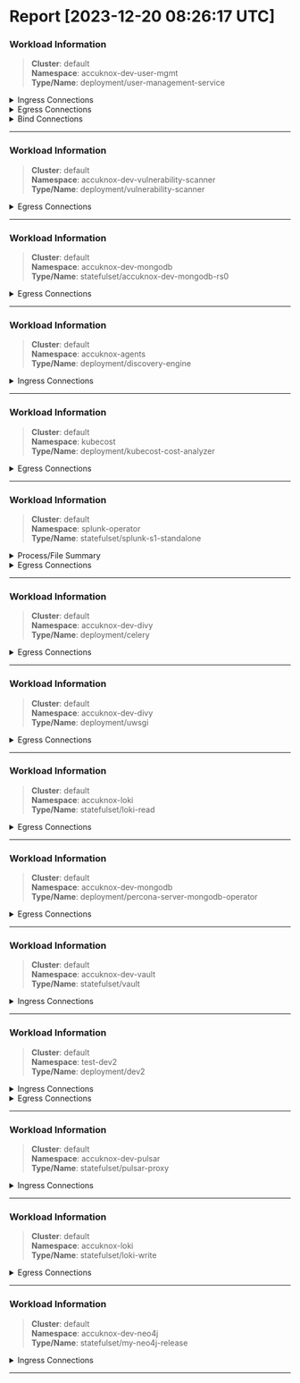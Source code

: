 # Report [2023-12-20 08:26:17 UTC]


### Workload Information 
>**Cluster**: default  
>**Namespace**: accuknox-dev-user-mgmt  
>**Type/Name**: deployment/user-management-service  

<details>
<summary>Ingress Connections</summary>

<table><tr><th>Protocol</th><th>Command</th><th>POD/SVC/IP</th><th>Port</th><th>Namespace</th><th>Type</th></tr><tr><td>
<code>TCPv6</code>
</td><td>
<code>N/A</code>
</td><td>

```diff
+ 127.0.0.6	 
```
</td><td>
<code>8081</code>
</td><td>
<code>N/A</code>
</td><td>
<code>N/A</code>
</td></tr>
<tr><td>
<code>TCPv6</code>
</td><td>
<code>N/A</code>
</td><td>
<code>127.0.0.6</code>
</td><td>

```diff
+ 8081	 
```
</td><td>
<code>N/A</code>
</td><td>
<code>N/A</code>
</td></tr>
<tr><td>

```diff
+ TCPv6	 
```
</td><td>
<code>N/A</code>
</td><td>
<code>127.0.0.6</code>
</td><td>
<code>8081</code>
</td><td>
<code>N/A</code>
</td><td>
<code>N/A</code>
</td></tr>
<tr><td>
<code>TCP</code>
</td><td>
<code>N/A</code>
</td><td>

```diff
+ 10.4.3.135	 
```
</td><td>
<code>15001</code>
</td><td>
<code>accuknox-dev-user-mgmt</code>
</td><td>
<code>Pod</code>
</td></tr>
<tr><td>
<code>TCP</code>
</td><td>
<code>N/A</code>
</td><td>
<code>10.4.3.135</code>
</td><td>

```diff
+ 15001	 
```
</td><td>
<code>accuknox-dev-user-mgmt</code>
</td><td>
<code>Pod</code>
</td></tr>
<tr><td>

```diff
+ TCP	 
```
</td><td>
<code>N/A</code>
</td><td>
<code>10.4.3.146</code>
</td><td>
<code>15006</code>
</td><td>
<code>istio-system</code>
</td><td>
<code>Pod</code>
</td></tr>
<tr><td>
<code>TCP</code>
</td><td>
<code>N/A</code>
</td><td>

```diff
+ 10.4.3.146	 
```
</td><td>
<code>15006</code>
</td><td>
<code>istio-system</code>
</td><td>
<code>Pod</code>
</td></tr>
<tr><td>
<code>TCP</code>
</td><td>
<code>N/A</code>
</td><td>
<code>10.4.3.146</code>
</td><td>

```diff
+ 15006	 
```
</td><td>
<code>istio-system</code>
</td><td>
<code>Pod</code>
</td></tr>
</table>

</details>
<details>
<summary>Egress Connections</summary>

<table><tr><th>Protocol</th><th>Command</th><th>POD/SVC/IP</th><th>Port</th><th>Namespace</th><th>Type</th></tr><tr><td>
<code>TCP</code>
</td><td>
<code>N/A</code>
</td><td>

```diff
+ 10.4.12.68	 
```
</td><td>
<code>5432</code>
</td><td>
<code>N/A</code>
</td><td>
<code>N/A</code>
</td></tr>
<tr><td>
<code>TCP</code>
</td><td>
<code>N/A</code>
</td><td>
<code>10.4.12.68</code>
</td><td>

```diff
+ 5432	 
```
</td><td>
<code>N/A</code>
</td><td>
<code>N/A</code>
</td></tr>
<tr><td>

```diff
+ TCP	 
```
</td><td>
<code>N/A</code>
</td><td>
<code>10.4.3.135</code>
</td><td>
<code>8081</code>
</td><td>
<code>accuknox-dev-user-mgmt</code>
</td><td>
<code>Pod</code>
</td></tr>
<tr><td>
<code>TCP</code>
</td><td>
<code>N/A</code>
</td><td>

```diff
+ 10.4.3.135	 
```
</td><td>
<code>8081</code>
</td><td>
<code>accuknox-dev-user-mgmt</code>
</td><td>
<code>Pod</code>
</td></tr>
<tr><td>
<code>TCP</code>
</td><td>
<code>N/A</code>
</td><td>
<code>10.4.3.135</code>
</td><td>

```diff
+ 8081	 
```
</td><td>
<code>accuknox-dev-user-mgmt</code>
</td><td>
<code>Pod</code>
</td></tr>
</table>

</details>
<details>
<summary>Bind Connections</summary>

<table><tr><th>Protocol</th><th>Command</th><th>Bind Port</th><th>Bind Address</th></tr><tr><td>
<code>AF_INET</code>
</td><td>
<code>N/A</code>
</td><td>

```diff
+ 127.0.0.6	 
```
</td><td>
<code>N/A</code>
</td><td>
<code>N/A</code>
</td><td>
<code>N/A</code>
</td></tr>
<tr><td>
<code>AF_INET</code>
</td><td>
<code>N/A</code>
</td><td>

```diff
+ 0	 
```
</td><td>
<code>N/A</code>
</td><td>
<code>N/A</code>
</td><td>
<code>N/A</code>
</td></tr>
<tr><td>

```diff
+ AF_INET	 
```
</td><td>
<code>N/A</code>
</td><td>
<code>127.0.0.6</code>
</td><td>
<code>N/A</code>
</td><td>
<code>N/A</code>
</td><td>
<code>N/A</code>
</td></tr>
</table>

</details>
<hr>

### Workload Information 
>**Cluster**: default  
>**Namespace**: accuknox-dev-vulnerability-scanner  
>**Type/Name**: deployment/vulnerability-scanner  

<details>
<summary>Egress Connections</summary>

<table><tr><th>Protocol</th><th>Command</th><th>POD/SVC/IP</th><th>Port</th><th>Namespace</th><th>Type</th></tr><tr><td>
<code>TCP</code>
</td><td>
<code>N/A</code>
</td><td>

```diff
+ 18.214.194.113	 
```
</td><td>
<code>443</code>
</td><td>
<code>N/A</code>
</td><td>
<code>N/A</code>
</td></tr>
<tr><td>
<code>TCP</code>
</td><td>
<code>N/A</code>
</td><td>
<code>18.214.194.113</code>
</td><td>

```diff
+ 443	 
```
</td><td>
<code>N/A</code>
</td><td>
<code>N/A</code>
</td></tr>
<tr><td>

```diff
+ TCP	 
```
</td><td>
<code>N/A</code>
</td><td>
<code>18.214.194.113</code>
</td><td>
<code>443</code>
</td><td>
<code>N/A</code>
</td><td>
<code>N/A</code>
</td></tr>
<tr><td>
<code>TCP</code>
</td><td>

```diff
+ /usr/bin/docker	 
```
</td><td>
<code>18.232.172.199</code>
</td><td>
<code>443</code>
</td><td>
<code>N/A</code>
</td><td>
<code>N/A</code>
</td></tr>
<tr><td>
<code>TCP</code>
</td><td>
<code>/usr/bin/docker</code>
</td><td>

```diff
+ 18.232.172.199	 
```
</td><td>
<code>443</code>
</td><td>
<code>N/A</code>
</td><td>
<code>N/A</code>
</td></tr>
<tr><td>
<code>TCP</code>
</td><td>
<code>N/A</code>
</td><td>

```diff
+ 3.95.117.170	 
```
</td><td>
<code>443</code>
</td><td>
<code>N/A</code>
</td><td>
<code>N/A</code>
</td></tr>
</table>

</details>
<hr>

### Workload Information 
>**Cluster**: default  
>**Namespace**: accuknox-dev-mongodb  
>**Type/Name**: statefulset/accuknox-dev-mongodb-rs0  

<details>
<summary>Egress Connections</summary>

<table><tr><th>Protocol</th><th>Command</th><th>POD/SVC/IP</th><th>Port</th><th>Namespace</th><th>Type</th></tr><tr><td>
<code>TCP</code>
</td><td>
<code>N/A</code>
</td><td>

```diff
+ 52.219.232.137	 
```
</td><td>
<code>443</code>
</td><td>
<code>N/A</code>
</td><td>
<code>N/A</code>
</td></tr>
<tr><td>
<code>TCP</code>
</td><td>
<code>N/A</code>
</td><td>
<code>52.219.110.33</code>
</td><td>

```diff
+ 443	 
```
</td><td>
<code>N/A</code>
</td><td>
<code>N/A</code>
</td></tr>
<tr><td>

```diff
+ TCP	 
```
</td><td>
<code>N/A</code>
</td><td>
<code>52.219.110.33</code>
</td><td>
<code>443</code>
</td><td>
<code>N/A</code>
</td><td>
<code>N/A</code>
</td></tr>
<tr><td>
<code>TCP</code>
</td><td>
<code>N/A</code>
</td><td>

```diff
+ 52.219.100.58	 
```
</td><td>
<code>443</code>
</td><td>
<code>N/A</code>
</td><td>
<code>N/A</code>
</td></tr>
<tr><td>
<code>TCP</code>
</td><td>
<code>N/A</code>
</td><td>

```diff
+ 52.219.101.185	 
```
</td><td>
<code>443</code>
</td><td>
<code>N/A</code>
</td><td>
<code>N/A</code>
</td></tr>
<tr><td>
<code>TCP</code>
</td><td>
<code>N/A</code>
</td><td>

```diff
+ 52.219.104.90	 
```
</td><td>
<code>443</code>
</td><td>
<code>N/A</code>
</td><td>
<code>N/A</code>
</td></tr>
<tr><td>
<code>TCP</code>
</td><td>
<code>N/A</code>
</td><td>

```diff
+ 52.219.96.58	 
```
</td><td>
<code>443</code>
</td><td>
<code>N/A</code>
</td><td>
<code>N/A</code>
</td></tr>
<tr><td>
<code>TCP</code>
</td><td>
<code>N/A</code>
</td><td>

```diff
+ 52.219.176.33	 
```
</td><td>
<code>443</code>
</td><td>
<code>N/A</code>
</td><td>
<code>N/A</code>
</td></tr>
<tr><td>
<code>TCP</code>
</td><td>
<code>N/A</code>
</td><td>

```diff
+ 52.219.88.75	 
```
</td><td>
<code>443</code>
</td><td>
<code>N/A</code>
</td><td>
<code>N/A</code>
</td></tr>
<tr><td>
<code>TCP</code>
</td><td>
<code>N/A</code>
</td><td>

```diff
+ 52.219.233.33	 
```
</td><td>
<code>443</code>
</td><td>
<code>N/A</code>
</td><td>
<code>N/A</code>
</td></tr>
<tr><td>
<code>TCP</code>
</td><td>
<code>N/A</code>
</td><td>

```diff
+ 52.219.88.83	 
```
</td><td>
<code>443</code>
</td><td>
<code>N/A</code>
</td><td>
<code>N/A</code>
</td></tr>
<tr><td>
<code>TCP</code>
</td><td>
<code>N/A</code>
</td><td>

```diff
+ 52.219.104.74	 
```
</td><td>
<code>443</code>
</td><td>
<code>N/A</code>
</td><td>
<code>N/A</code>
</td></tr>
<tr><td>
<code>TCP</code>
</td><td>
<code>N/A</code>
</td><td>

```diff
+ 16.12.66.49	 
```
</td><td>
<code>443</code>
</td><td>
<code>N/A</code>
</td><td>
<code>N/A</code>
</td></tr>
<tr><td>
<code>TCP</code>
</td><td>
<code>N/A</code>
</td><td>

```diff
+ 52.219.99.73	 
```
</td><td>
<code>443</code>
</td><td>
<code>N/A</code>
</td><td>
<code>N/A</code>
</td></tr>
<tr><td>
<code>TCP</code>
</td><td>
<code>N/A</code>
</td><td>

```diff
+ 52.219.99.49	 
```
</td><td>
<code>443</code>
</td><td>
<code>N/A</code>
</td><td>
<code>N/A</code>
</td></tr>
<tr><td>
<code>TCP</code>
</td><td>
<code>N/A</code>
</td><td>

```diff
+ 52.219.88.130	 
```
</td><td>
<code>443</code>
</td><td>
<code>N/A</code>
</td><td>
<code>N/A</code>
</td></tr>
<tr><td>
<code>TCP</code>
</td><td>
<code>N/A</code>
</td><td>

```diff
+ 52.219.178.33	 
```
</td><td>
<code>443</code>
</td><td>
<code>N/A</code>
</td><td>
<code>N/A</code>
</td></tr>
<tr><td>
<code>TCP</code>
</td><td>
<code>N/A</code>
</td><td>

```diff
+ 52.219.110.105	 
```
</td><td>
<code>443</code>
</td><td>
<code>N/A</code>
</td><td>
<code>N/A</code>
</td></tr>
<tr><td>
<code>TCP</code>
</td><td>
<code>N/A</code>
</td><td>

```diff
+ 52.219.105.9	 
```
</td><td>
<code>443</code>
</td><td>
<code>N/A</code>
</td><td>
<code>N/A</code>
</td></tr>
<tr><td>
<code>TCP</code>
</td><td>
<code>N/A</code>
</td><td>

```diff
+ 52.219.93.9	 
```
</td><td>
<code>443</code>
</td><td>
<code>N/A</code>
</td><td>
<code>N/A</code>
</td></tr>
<tr><td>
<code>TCP</code>
</td><td>
<code>N/A</code>
</td><td>

```diff
+ 52.219.106.17	 
```
</td><td>
<code>443</code>
</td><td>
<code>N/A</code>
</td><td>
<code>N/A</code>
</td></tr>
<tr><td>
<code>TCP</code>
</td><td>
<code>N/A</code>
</td><td>

```diff
+ 16.12.65.25	 
```
</td><td>
<code>443</code>
</td><td>
<code>N/A</code>
</td><td>
<code>N/A</code>
</td></tr>
<tr><td>
<code>TCP</code>
</td><td>
<code>N/A</code>
</td><td>

```diff
+ 52.219.142.17	 
```
</td><td>
<code>443</code>
</td><td>
<code>N/A</code>
</td><td>
<code>N/A</code>
</td></tr>
<tr><td>
<code>TCP</code>
</td><td>
<code>N/A</code>
</td><td>

```diff
+ 52.219.105.233	 
```
</td><td>
<code>443</code>
</td><td>
<code>N/A</code>
</td><td>
<code>N/A</code>
</td></tr>
<tr><td>
<code>TCP</code>
</td><td>
<code>N/A</code>
</td><td>

```diff
+ 52.219.94.57	 
```
</td><td>
<code>443</code>
</td><td>
<code>N/A</code>
</td><td>
<code>N/A</code>
</td></tr>
<tr><td>
<code>TCP</code>
</td><td>
<code>N/A</code>
</td><td>

```diff
+ 52.219.80.194	 
```
</td><td>
<code>443</code>
</td><td>
<code>N/A</code>
</td><td>
<code>N/A</code>
</td></tr>
<tr><td>
<code>TCP</code>
</td><td>
<code>N/A</code>
</td><td>

```diff
+ 52.219.88.170	 
```
</td><td>
<code>443</code>
</td><td>
<code>N/A</code>
</td><td>
<code>N/A</code>
</td></tr>
<tr><td>
<code>TCP</code>
</td><td>
<code>N/A</code>
</td><td>

```diff
+ 52.219.100.202	 
```
</td><td>
<code>443</code>
</td><td>
<code>N/A</code>
</td><td>
<code>N/A</code>
</td></tr>
<tr><td>
<code>TCP</code>
</td><td>
<code>N/A</code>
</td><td>

```diff
+ 52.219.110.33	 
```
</td><td>
<code>443</code>
</td><td>
<code>N/A</code>
</td><td>
<code>N/A</code>
</td></tr>
</table>

</details>
<hr>

### Workload Information 
>**Cluster**: default  
>**Namespace**: accuknox-agents  
>**Type/Name**: deployment/discovery-engine  

<details>
<summary>Ingress Connections</summary>

<table><tr><th>Protocol</th><th>Command</th><th>POD/SVC/IP</th><th>Port</th><th>Namespace</th><th>Type</th></tr><tr><td>
<code>TCPv6</code>
</td><td>
<code>N/A</code>
</td><td>

```diff
+ 127.0.0.1	 
```
</td><td>
<code>8090</code>
</td><td>
<code>N/A</code>
</td><td>
<code>N/A</code>
</td></tr>
<tr><td>
<code>TCPv6</code>
</td><td>
<code>N/A</code>
</td><td>
<code>127.0.0.1</code>
</td><td>

```diff
+ 8090	 
```
</td><td>
<code>N/A</code>
</td><td>
<code>N/A</code>
</td></tr>
<tr><td>

```diff
+ TCPv6	 
```
</td><td>
<code>N/A</code>
</td><td>
<code>127.0.0.1</code>
</td><td>
<code>8090</code>
</td><td>
<code>N/A</code>
</td><td>
<code>N/A</code>
</td></tr>
</table>

</details>
<hr>

### Workload Information 
>**Cluster**: default  
>**Namespace**: kubecost  
>**Type/Name**: deployment/kubecost-cost-analyzer  

<details>
<summary>Egress Connections</summary>

<table><tr><th>Protocol</th><th>Command</th><th>POD/SVC/IP</th><th>Port</th><th>Namespace</th><th>Type</th></tr><tr><td>
<code>TCP</code>
</td><td>
<code>N/A</code>
</td><td>

```diff
+ 52.92.195.242	 
```
</td><td>
<code>443</code>
</td><td>
<code>N/A</code>
</td><td>
<code>N/A</code>
</td></tr>
<tr><td>
<code>TCP</code>
</td><td>
<code>N/A</code>
</td><td>
<code>3.5.78.122</code>
</td><td>

```diff
+ 443	 
```
</td><td>
<code>N/A</code>
</td><td>
<code>N/A</code>
</td></tr>
<tr><td>

```diff
+ TCP	 
```
</td><td>
<code>N/A</code>
</td><td>
<code>3.5.78.122</code>
</td><td>
<code>443</code>
</td><td>
<code>N/A</code>
</td><td>
<code>N/A</code>
</td></tr>
<tr><td>
<code>TCP</code>
</td><td>
<code>N/A</code>
</td><td>

```diff
+ 52.92.226.130	 
```
</td><td>
<code>443</code>
</td><td>
<code>N/A</code>
</td><td>
<code>N/A</code>
</td></tr>
<tr><td>
<code>TCP</code>
</td><td>
<code>N/A</code>
</td><td>

```diff
+ 3.5.81.112	 
```
</td><td>
<code>443</code>
</td><td>
<code>N/A</code>
</td><td>
<code>N/A</code>
</td></tr>
<tr><td>
<code>TCP</code>
</td><td>
<code>N/A</code>
</td><td>

```diff
+ 52.92.211.130	 
```
</td><td>
<code>443</code>
</td><td>
<code>N/A</code>
</td><td>
<code>N/A</code>
</td></tr>
<tr><td>
<code>TCP</code>
</td><td>
<code>N/A</code>
</td><td>

```diff
+ 3.5.78.195	 
```
</td><td>
<code>443</code>
</td><td>
<code>N/A</code>
</td><td>
<code>N/A</code>
</td></tr>
<tr><td>
<code>TCP</code>
</td><td>
<code>N/A</code>
</td><td>

```diff
+ 3.5.79.125	 
```
</td><td>
<code>443</code>
</td><td>
<code>N/A</code>
</td><td>
<code>N/A</code>
</td></tr>
<tr><td>
<code>TCP</code>
</td><td>
<code>N/A</code>
</td><td>

```diff
+ 3.5.87.117	 
```
</td><td>
<code>443</code>
</td><td>
<code>N/A</code>
</td><td>
<code>N/A</code>
</td></tr>
<tr><td>
<code>TCP</code>
</td><td>
<code>N/A</code>
</td><td>

```diff
+ 52.218.220.201	 
```
</td><td>
<code>443</code>
</td><td>
<code>N/A</code>
</td><td>
<code>N/A</code>
</td></tr>
<tr><td>
<code>TCP</code>
</td><td>
<code>N/A</code>
</td><td>

```diff
+ 3.138.132.185	 
```
</td><td>
<code>443</code>
</td><td>
<code>N/A</code>
</td><td>
<code>N/A</code>
</td></tr>
<tr><td>
<code>TCP</code>
</td><td>
<code>N/A</code>
</td><td>

```diff
+ 3.5.77.132	 
```
</td><td>
<code>443</code>
</td><td>
<code>N/A</code>
</td><td>
<code>N/A</code>
</td></tr>
<tr><td>
<code>TCP</code>
</td><td>
<code>N/A</code>
</td><td>

```diff
+ 3.5.80.161	 
```
</td><td>
<code>443</code>
</td><td>
<code>N/A</code>
</td><td>
<code>N/A</code>
</td></tr>
<tr><td>
<code>TCP</code>
</td><td>
<code>N/A</code>
</td><td>

```diff
+ 52.92.148.178	 
```
</td><td>
<code>443</code>
</td><td>
<code>N/A</code>
</td><td>
<code>N/A</code>
</td></tr>
<tr><td>
<code>TCP</code>
</td><td>
<code>N/A</code>
</td><td>

```diff
+ 54.239.39.230	 
```
</td><td>
<code>443</code>
</td><td>
<code>N/A</code>
</td><td>
<code>N/A</code>
</td></tr>
<tr><td>
<code>TCP</code>
</td><td>
<code>N/A</code>
</td><td>

```diff
+ 209.54.181.194	 
```
</td><td>
<code>443</code>
</td><td>
<code>N/A</code>
</td><td>
<code>N/A</code>
</td></tr>
<tr><td>
<code>TCP</code>
</td><td>
<code>N/A</code>
</td><td>

```diff
+ 99.77.60.116	 
```
</td><td>
<code>443</code>
</td><td>
<code>N/A</code>
</td><td>
<code>N/A</code>
</td></tr>
<tr><td>
<code>TCP</code>
</td><td>
<code>N/A</code>
</td><td>

```diff
+ 52.94.214.88	 
```
</td><td>
<code>443</code>
</td><td>
<code>N/A</code>
</td><td>
<code>N/A</code>
</td></tr>
<tr><td>
<code>TCP</code>
</td><td>
<code>N/A</code>
</td><td>

```diff
+ 52.95.127.139	 
```
</td><td>
<code>443</code>
</td><td>
<code>N/A</code>
</td><td>
<code>N/A</code>
</td></tr>
<tr><td>
<code>TCP</code>
</td><td>
<code>N/A</code>
</td><td>

```diff
+ 99.78.176.232	 
```
</td><td>
<code>443</code>
</td><td>
<code>N/A</code>
</td><td>
<code>N/A</code>
</td></tr>
<tr><td>
<code>TCP</code>
</td><td>
<code>N/A</code>
</td><td>

```diff
+ 3.5.78.122	 
```
</td><td>
<code>443</code>
</td><td>
<code>N/A</code>
</td><td>
<code>N/A</code>
</td></tr>
</table>

</details>
<hr>

### Workload Information 
>**Cluster**: default  
>**Namespace**: splunk-operator  
>**Type/Name**: statefulset/splunk-s1-standalone  

<details>
<summary>Process/File Summary</summary>

<table><tr><th>Source Path</th><th>Destination Path</th><th>Status</th></tr><tr><td>

```diff
+ /usr/bin/bash	 
```
</td><td>
<code>/bin/sh</code>
</td><td>Allow</td></tr><tr><td>
<code>/usr/bin/bash</code>
</td><td>

```diff
+ /sbin/ldconfig	 
```
</td><td>Allow</td></tr></table>

</details>
<details>
<summary>Egress Connections</summary>

<table><tr><th>Protocol</th><th>Command</th><th>POD/SVC/IP</th><th>Port</th><th>Namespace</th><th>Type</th></tr><tr><td>
<code>TCP</code>
</td><td>
<code>/opt/splunk/bin/python3.7m</code>
</td><td>

```diff
+ 44.194.123.38	 
```
</td><td>
<code>443</code>
</td><td>
<code>N/A</code>
</td><td>
<code>N/A</code>
</td></tr>
<tr><td>
<code>TCP</code>
</td><td>
<code>/opt/splunk/bin/python3.7m</code>
</td><td>
<code>44.194.123.38</code>
</td><td>

```diff
+ 443	 
```
</td><td>
<code>N/A</code>
</td><td>
<code>N/A</code>
</td></tr>
<tr><td>

```diff
+ TCP	 
```
</td><td>
<code>/opt/splunk/bin/python3.7m</code>
</td><td>
<code>44.194.123.38</code>
</td><td>
<code>443</code>
</td><td>
<code>N/A</code>
</td><td>
<code>N/A</code>
</td></tr>
<tr><td>
<code>TCP</code>
</td><td>

```diff
+ /opt/splunk/bin/python3.7m	 
```
</td><td>
<code>44.194.123.38</code>
</td><td>
<code>443</code>
</td><td>
<code>N/A</code>
</td><td>
<code>N/A</code>
</td></tr>
</table>

</details>
<hr>

### Workload Information 
>**Cluster**: default  
>**Namespace**: accuknox-dev-divy  
>**Type/Name**: deployment/celery  

<details>
<summary>Egress Connections</summary>

<table><tr><th>Protocol</th><th>Command</th><th>POD/SVC/IP</th><th>Port</th><th>Namespace</th><th>Type</th></tr><tr><td>
<code>TCP</code>
</td><td>
<code>N/A</code>
</td><td>

```diff
+ 52.216.30.132	 
```
</td><td>
<code>443</code>
</td><td>
<code>N/A</code>
</td><td>
<code>N/A</code>
</td></tr>
<tr><td>
<code>TCP</code>
</td><td>
<code>N/A</code>
</td><td>
<code>16.182.65.240</code>
</td><td>

```diff
+ 443	 
```
</td><td>
<code>N/A</code>
</td><td>
<code>N/A</code>
</td></tr>
<tr><td>

```diff
+ TCP	 
```
</td><td>
<code>N/A</code>
</td><td>
<code>16.182.65.240</code>
</td><td>
<code>443</code>
</td><td>
<code>N/A</code>
</td><td>
<code>N/A</code>
</td></tr>
<tr><td>
<code>TCP</code>
</td><td>
<code>N/A</code>
</td><td>

```diff
+ 52.217.170.89	 
```
</td><td>
<code>443</code>
</td><td>
<code>N/A</code>
</td><td>
<code>N/A</code>
</td></tr>
<tr><td>
<code>TCP</code>
</td><td>
<code>N/A</code>
</td><td>

```diff
+ 52.216.35.33	 
```
</td><td>
<code>443</code>
</td><td>
<code>N/A</code>
</td><td>
<code>N/A</code>
</td></tr>
<tr><td>
<code>TCP</code>
</td><td>
<code>N/A</code>
</td><td>

```diff
+ 52.216.35.57	 
```
</td><td>
<code>443</code>
</td><td>
<code>N/A</code>
</td><td>
<code>N/A</code>
</td></tr>
<tr><td>
<code>TCP</code>
</td><td>
<code>N/A</code>
</td><td>

```diff
+ 52.217.170.81	 
```
</td><td>
<code>443</code>
</td><td>
<code>N/A</code>
</td><td>
<code>N/A</code>
</td></tr>
<tr><td>
<code>TCP</code>
</td><td>
<code>N/A</code>
</td><td>

```diff
+ 52.216.35.41	 
```
</td><td>
<code>443</code>
</td><td>
<code>N/A</code>
</td><td>
<code>N/A</code>
</td></tr>
<tr><td>
<code>TCP</code>
</td><td>
<code>N/A</code>
</td><td>

```diff
+ 52.216.35.65	 
```
</td><td>
<code>443</code>
</td><td>
<code>N/A</code>
</td><td>
<code>N/A</code>
</td></tr>
<tr><td>
<code>TCP</code>
</td><td>
<code>N/A</code>
</td><td>

```diff
+ 52.216.30.116	 
```
</td><td>
<code>443</code>
</td><td>
<code>N/A</code>
</td><td>
<code>N/A</code>
</td></tr>
<tr><td>
<code>TCP</code>
</td><td>
<code>N/A</code>
</td><td>

```diff
+ 52.216.35.73	 
```
</td><td>
<code>443</code>
</td><td>
<code>N/A</code>
</td><td>
<code>N/A</code>
</td></tr>
<tr><td>
<code>TCP</code>
</td><td>
<code>N/A</code>
</td><td>

```diff
+ 52.216.30.124	 
```
</td><td>
<code>443</code>
</td><td>
<code>N/A</code>
</td><td>
<code>N/A</code>
</td></tr>
<tr><td>
<code>TCP</code>
</td><td>
<code>N/A</code>
</td><td>

```diff
+ 52.216.35.49	 
```
</td><td>
<code>443</code>
</td><td>
<code>N/A</code>
</td><td>
<code>N/A</code>
</td></tr>
<tr><td>
<code>TCP</code>
</td><td>
<code>N/A</code>
</td><td>

```diff
+ 52.216.30.148	 
```
</td><td>
<code>443</code>
</td><td>
<code>N/A</code>
</td><td>
<code>N/A</code>
</td></tr>
<tr><td>
<code>TCP</code>
</td><td>
<code>N/A</code>
</td><td>

```diff
+ 52.216.30.156	 
```
</td><td>
<code>443</code>
</td><td>
<code>N/A</code>
</td><td>
<code>N/A</code>
</td></tr>
<tr><td>
<code>TCP</code>
</td><td>
<code>/usr/lib/git-core/git-remote-https</code>
</td><td>

```diff
+ 140.82.114.3	 
```
</td><td>
<code>443</code>
</td><td>
<code>N/A</code>
</td><td>
<code>N/A</code>
</td></tr>
<tr><td>
<code>TCP</code>
</td><td>

```diff
+ /usr/lib/git-core/git-remote-https	 
```
</td><td>
<code>140.82.114.3</code>
</td><td>
<code>443</code>
</td><td>
<code>N/A</code>
</td><td>
<code>N/A</code>
</td></tr>
<tr><td>
<code>TCP</code>
</td><td>
<code>N/A</code>
</td><td>

```diff
+ 35.167.7.190	 
```
</td><td>
<code>587</code>
</td><td>
<code>N/A</code>
</td><td>
<code>N/A</code>
</td></tr>
<tr><td>
<code>TCP</code>
</td><td>
<code>N/A</code>
</td><td>
<code>35.167.7.190</code>
</td><td>

```diff
+ 587	 
```
</td><td>
<code>N/A</code>
</td><td>
<code>N/A</code>
</td></tr>
<tr><td>
<code>TCP</code>
</td><td>
<code>N/A</code>
</td><td>

```diff
+ 52.46.159.95	 
```
</td><td>
<code>443</code>
</td><td>
<code>N/A</code>
</td><td>
<code>N/A</code>
</td></tr>
<tr><td>
<code>TCP</code>
</td><td>
<code>N/A</code>
</td><td>

```diff
+ 16.182.65.240	 
```
</td><td>
<code>443</code>
</td><td>
<code>N/A</code>
</td><td>
<code>N/A</code>
</td></tr>
</table>

</details>
<hr>

### Workload Information 
>**Cluster**: default  
>**Namespace**: accuknox-dev-divy  
>**Type/Name**: deployment/uwsgi  

<details>
<summary>Egress Connections</summary>

<table><tr><th>Protocol</th><th>Command</th><th>POD/SVC/IP</th><th>Port</th><th>Namespace</th><th>Type</th></tr><tr><td>
<code>TCP</code>
</td><td>
<code>N/A</code>
</td><td>

```diff
+ 18.217.128.146	 
```
</td><td>
<code>443</code>
</td><td>
<code>N/A</code>
</td><td>
<code>N/A</code>
</td></tr>
<tr><td>
<code>TCP</code>
</td><td>
<code>N/A</code>
</td><td>
<code>18.217.128.146</code>
</td><td>

```diff
+ 443	 
```
</td><td>
<code>N/A</code>
</td><td>
<code>N/A</code>
</td></tr>
<tr><td>

```diff
+ TCP	 
```
</td><td>
<code>N/A</code>
</td><td>
<code>172.20.200.216</code>
</td><td>
<code>7687</code>
</td><td>
<code>accuknox-dev-neo4j</code>
</td><td>
<code>Service</code>
</td></tr>
<tr><td>
<code>TCP</code>
</td><td>
<code>N/A</code>
</td><td>

```diff
+ 172.20.200.216	 
```
</td><td>
<code>7687</code>
</td><td>
<code>accuknox-dev-neo4j</code>
</td><td>
<code>Service</code>
</td></tr>
<tr><td>
<code>TCP</code>
</td><td>
<code>N/A</code>
</td><td>
<code>172.20.200.216</code>
</td><td>

```diff
+ 7687	 
```
</td><td>
<code>accuknox-dev-neo4j</code>
</td><td>
<code>Service</code>
</td></tr>
</table>

</details>
<hr>

### Workload Information 
>**Cluster**: default  
>**Namespace**: accuknox-loki  
>**Type/Name**: statefulset/loki-read  

<details>
<summary>Egress Connections</summary>

<table><tr><th>Protocol</th><th>Command</th><th>POD/SVC/IP</th><th>Port</th><th>Namespace</th><th>Type</th></tr><tr><td>
<code>TCP</code>
</td><td>
<code>N/A</code>
</td><td>

```diff
+ 52.219.100.74	 
```
</td><td>
<code>443</code>
</td><td>
<code>N/A</code>
</td><td>
<code>N/A</code>
</td></tr>
<tr><td>
<code>TCP</code>
</td><td>
<code>N/A</code>
</td><td>
<code>52.219.100.138</code>
</td><td>

```diff
+ 443	 
```
</td><td>
<code>N/A</code>
</td><td>
<code>N/A</code>
</td></tr>
<tr><td>

```diff
+ TCP	 
```
</td><td>
<code>N/A</code>
</td><td>
<code>52.219.100.138</code>
</td><td>
<code>443</code>
</td><td>
<code>N/A</code>
</td><td>
<code>N/A</code>
</td></tr>
<tr><td>
<code>TCP</code>
</td><td>
<code>N/A</code>
</td><td>

```diff
+ 52.219.97.9	 
```
</td><td>
<code>443</code>
</td><td>
<code>N/A</code>
</td><td>
<code>N/A</code>
</td></tr>
<tr><td>
<code>TCP</code>
</td><td>
<code>N/A</code>
</td><td>

```diff
+ 52.219.179.137	 
```
</td><td>
<code>443</code>
</td><td>
<code>N/A</code>
</td><td>
<code>N/A</code>
</td></tr>
<tr><td>
<code>TCP</code>
</td><td>
<code>N/A</code>
</td><td>

```diff
+ 52.219.100.234	 
```
</td><td>
<code>443</code>
</td><td>
<code>N/A</code>
</td><td>
<code>N/A</code>
</td></tr>
<tr><td>
<code>TCP</code>
</td><td>
<code>N/A</code>
</td><td>

```diff
+ 52.219.100.138	 
```
</td><td>
<code>443</code>
</td><td>
<code>N/A</code>
</td><td>
<code>N/A</code>
</td></tr>
</table>

</details>
<hr>

### Workload Information 
>**Cluster**: default  
>**Namespace**: accuknox-dev-mongodb  
>**Type/Name**: deployment/percona-server-mongodb-operator  

<details>
<summary>Egress Connections</summary>

<table><tr><th>Protocol</th><th>Command</th><th>POD/SVC/IP</th><th>Port</th><th>Namespace</th><th>Type</th></tr><tr><td>
<code>TCP</code>
</td><td>
<code>N/A</code>
</td><td>

```diff
+ 52.219.176.201	 
```
</td><td>
<code>443</code>
</td><td>
<code>N/A</code>
</td><td>
<code>N/A</code>
</td></tr>
<tr><td>
<code>TCP</code>
</td><td>
<code>N/A</code>
</td><td>
<code>52.219.176.201</code>
</td><td>

```diff
+ 443	 
```
</td><td>
<code>N/A</code>
</td><td>
<code>N/A</code>
</td></tr>
<tr><td>

```diff
+ TCP	 
```
</td><td>
<code>N/A</code>
</td><td>
<code>52.219.176.201</code>
</td><td>
<code>443</code>
</td><td>
<code>N/A</code>
</td><td>
<code>N/A</code>
</td></tr>
</table>

</details>
<hr>

### Workload Information 
>**Cluster**: default  
>**Namespace**: accuknox-dev-vault  
>**Type/Name**: statefulset/vault  

<details>
<summary>Ingress Connections</summary>

<table><tr><th>Protocol</th><th>Command</th><th>POD/SVC/IP</th><th>Port</th><th>Namespace</th><th>Type</th></tr><tr><td>
<code>TCPv6</code>
</td><td>
<code>N/A</code>
</td><td>

```diff
+ 10.4.3.248	 
```
</td><td>
<code>8200</code>
</td><td>
<code>accuknox-dev-vulnerability-scanner</code>
</td><td>
<code>Pod</code>
</td></tr>
<tr><td>
<code>TCPv6</code>
</td><td>
<code>N/A</code>
</td><td>
<code>10.4.3.164</code>
</td><td>

```diff
+ 8200	 
```
</td><td>
<code>accuknox-dev-vulnerability-service</code>
</td><td>
<code>Pod</code>
</td></tr>
<tr><td>

```diff
+ TCPv6	 
```
</td><td>
<code>N/A</code>
</td><td>
<code>10.4.3.164</code>
</td><td>
<code>8200</code>
</td><td>
<code>accuknox-dev-vulnerability-service</code>
</td><td>
<code>Pod</code>
</td></tr>
<tr><td>
<code>TCPv6</code>
</td><td>
<code>N/A</code>
</td><td>

```diff
+ 10.4.3.154	 
```
</td><td>
<code>8200</code>
</td><td>
<code>accuknox-dev-vulnerability-scanner</code>
</td><td>
<code>Pod</code>
</td></tr>
<tr><td>
<code>TCPv6</code>
</td><td>
<code>N/A</code>
</td><td>

```diff
+ 10.4.3.164	 
```
</td><td>
<code>8200</code>
</td><td>
<code>accuknox-dev-vulnerability-service</code>
</td><td>
<code>Pod</code>
</td></tr>
</table>

</details>
<hr>

### Workload Information 
>**Cluster**: default  
>**Namespace**: test-dev2  
>**Type/Name**: deployment/dev2  

<details>
<summary>Ingress Connections</summary>

<table><tr><th>Protocol</th><th>Command</th><th>POD/SVC/IP</th><th>Port</th><th>Namespace</th><th>Type</th></tr><tr><td>
<code>TCP</code>
</td><td>
<code>N/A</code>
</td><td>

```diff
+ 10.4.2.26	 
```
</td><td>
<code>4369</code>
</td><td>
<code>test-dev2</code>
</td><td>
<code>Pod</code>
</td></tr>
<tr><td>
<code>TCP</code>
</td><td>
<code>N/A</code>
</td><td>
<code>10.4.2.26</code>
</td><td>

```diff
+ 4369	 
```
</td><td>
<code>test-dev2</code>
</td><td>
<code>Pod</code>
</td></tr>
<tr><td>

```diff
+ TCP	 
```
</td><td>
<code>N/A</code>
</td><td>
<code>10.4.2.26</code>
</td><td>
<code>4369</code>
</td><td>
<code>test-dev2</code>
</td><td>
<code>Pod</code>
</td></tr>
</table>

</details>
<details>
<summary>Egress Connections</summary>

<table><tr><th>Protocol</th><th>Command</th><th>POD/SVC/IP</th><th>Port</th><th>Namespace</th><th>Type</th></tr><tr><td>
<code>TCP</code>
</td><td>
<code>N/A</code>
</td><td>

```diff
+ 140.82.113.5	 
```
</td><td>
<code>443</code>
</td><td>
<code>N/A</code>
</td><td>
<code>N/A</code>
</td></tr>
<tr><td>
<code>TCP</code>
</td><td>
<code>N/A</code>
</td><td>
<code>140.82.113.5</code>
</td><td>

```diff
+ 443	 
```
</td><td>
<code>N/A</code>
</td><td>
<code>N/A</code>
</td></tr>
</table>

</details>
<hr>

### Workload Information 
>**Cluster**: default  
>**Namespace**: accuknox-dev-pulsar  
>**Type/Name**: statefulset/pulsar-proxy  

<details>
<summary>Ingress Connections</summary>

<table><tr><th>Protocol</th><th>Command</th><th>POD/SVC/IP</th><th>Port</th><th>Namespace</th><th>Type</th></tr><tr><td>
<code>TCP</code>
</td><td>
<code>N/A</code>
</td><td>

```diff
+ 10.4.2.26	 
```
</td><td>
<code>6650</code>
</td><td>
<code>N/A</code>
</td><td>
<code>N/A</code>
</td></tr>
<tr><td>
<code>TCP</code>
</td><td>
<code>N/A</code>
</td><td>
<code>10.4.2.26</code>
</td><td>

```diff
+ 6650	 
```
</td><td>
<code>N/A</code>
</td><td>
<code>N/A</code>
</td></tr>
<tr><td>

```diff
+ TCP	 
```
</td><td>
<code>N/A</code>
</td><td>
<code>10.4.2.26</code>
</td><td>
<code>6650</code>
</td><td>
<code>N/A</code>
</td><td>
<code>N/A</code>
</td></tr>
</table>

</details>
<hr>

### Workload Information 
>**Cluster**: default  
>**Namespace**: accuknox-loki  
>**Type/Name**: statefulset/loki-write  

<details>
<summary>Egress Connections</summary>

<table><tr><th>Protocol</th><th>Command</th><th>POD/SVC/IP</th><th>Port</th><th>Namespace</th><th>Type</th></tr><tr><td>
<code>TCP</code>
</td><td>
<code>N/A</code>
</td><td>

```diff
+ 52.219.98.89	 
```
</td><td>
<code>443</code>
</td><td>
<code>N/A</code>
</td><td>
<code>N/A</code>
</td></tr>
<tr><td>
<code>TCP</code>
</td><td>
<code>N/A</code>
</td><td>
<code>52.219.106.57</code>
</td><td>

```diff
+ 443	 
```
</td><td>
<code>N/A</code>
</td><td>
<code>N/A</code>
</td></tr>
<tr><td>

```diff
+ TCP	 
```
</td><td>
<code>N/A</code>
</td><td>
<code>52.219.106.57</code>
</td><td>
<code>443</code>
</td><td>
<code>N/A</code>
</td><td>
<code>N/A</code>
</td></tr>
<tr><td>
<code>TCP</code>
</td><td>
<code>N/A</code>
</td><td>

```diff
+ 52.219.101.209	 
```
</td><td>
<code>443</code>
</td><td>
<code>N/A</code>
</td><td>
<code>N/A</code>
</td></tr>
<tr><td>
<code>TCP</code>
</td><td>
<code>N/A</code>
</td><td>

```diff
+ 52.219.97.241	 
```
</td><td>
<code>443</code>
</td><td>
<code>N/A</code>
</td><td>
<code>N/A</code>
</td></tr>
<tr><td>
<code>TCP</code>
</td><td>
<code>N/A</code>
</td><td>

```diff
+ 52.219.100.130	 
```
</td><td>
<code>443</code>
</td><td>
<code>N/A</code>
</td><td>
<code>N/A</code>
</td></tr>
<tr><td>
<code>TCP</code>
</td><td>
<code>N/A</code>
</td><td>

```diff
+ 52.219.176.209	 
```
</td><td>
<code>443</code>
</td><td>
<code>N/A</code>
</td><td>
<code>N/A</code>
</td></tr>
<tr><td>
<code>TCP</code>
</td><td>
<code>N/A</code>
</td><td>

```diff
+ 52.219.101.73	 
```
</td><td>
<code>443</code>
</td><td>
<code>N/A</code>
</td><td>
<code>N/A</code>
</td></tr>
<tr><td>
<code>TCP</code>
</td><td>
<code>N/A</code>
</td><td>

```diff
+ 52.219.98.1	 
```
</td><td>
<code>443</code>
</td><td>
<code>N/A</code>
</td><td>
<code>N/A</code>
</td></tr>
<tr><td>
<code>TCP</code>
</td><td>
<code>N/A</code>
</td><td>

```diff
+ 52.219.97.193	 
```
</td><td>
<code>443</code>
</td><td>
<code>N/A</code>
</td><td>
<code>N/A</code>
</td></tr>
<tr><td>
<code>TCP</code>
</td><td>
<code>N/A</code>
</td><td>

```diff
+ 52.219.97.97	 
```
</td><td>
<code>443</code>
</td><td>
<code>N/A</code>
</td><td>
<code>N/A</code>
</td></tr>
<tr><td>
<code>TCP</code>
</td><td>
<code>N/A</code>
</td><td>

```diff
+ 52.219.88.106	 
```
</td><td>
<code>443</code>
</td><td>
<code>N/A</code>
</td><td>
<code>N/A</code>
</td></tr>
<tr><td>
<code>TCP</code>
</td><td>
<code>N/A</code>
</td><td>

```diff
+ 52.219.100.162	 
```
</td><td>
<code>443</code>
</td><td>
<code>N/A</code>
</td><td>
<code>N/A</code>
</td></tr>
<tr><td>
<code>TCP</code>
</td><td>
<code>N/A</code>
</td><td>

```diff
+ 16.12.64.233	 
```
</td><td>
<code>443</code>
</td><td>
<code>N/A</code>
</td><td>
<code>N/A</code>
</td></tr>
<tr><td>
<code>TCP</code>
</td><td>
<code>N/A</code>
</td><td>

```diff
+ 16.12.65.1	 
```
</td><td>
<code>443</code>
</td><td>
<code>N/A</code>
</td><td>
<code>N/A</code>
</td></tr>
<tr><td>
<code>TCP</code>
</td><td>
<code>N/A</code>
</td><td>

```diff
+ 16.12.65.201	 
```
</td><td>
<code>443</code>
</td><td>
<code>N/A</code>
</td><td>
<code>N/A</code>
</td></tr>
<tr><td>
<code>TCP</code>
</td><td>
<code>N/A</code>
</td><td>

```diff
+ 52.219.143.25	 
```
</td><td>
<code>443</code>
</td><td>
<code>N/A</code>
</td><td>
<code>N/A</code>
</td></tr>
<tr><td>
<code>TCP</code>
</td><td>
<code>N/A</code>
</td><td>

```diff
+ 52.219.97.153	 
```
</td><td>
<code>443</code>
</td><td>
<code>N/A</code>
</td><td>
<code>N/A</code>
</td></tr>
<tr><td>
<code>TCP</code>
</td><td>
<code>N/A</code>
</td><td>

```diff
+ 52.219.141.81	 
```
</td><td>
<code>443</code>
</td><td>
<code>N/A</code>
</td><td>
<code>N/A</code>
</td></tr>
<tr><td>
<code>TCP</code>
</td><td>
<code>N/A</code>
</td><td>

```diff
+ 52.219.233.17	 
```
</td><td>
<code>443</code>
</td><td>
<code>N/A</code>
</td><td>
<code>N/A</code>
</td></tr>
<tr><td>
<code>TCP</code>
</td><td>
<code>N/A</code>
</td><td>

```diff
+ 52.219.98.41	 
```
</td><td>
<code>443</code>
</td><td>
<code>N/A</code>
</td><td>
<code>N/A</code>
</td></tr>
<tr><td>
<code>TCP</code>
</td><td>
<code>N/A</code>
</td><td>

```diff
+ 52.219.80.59	 
```
</td><td>
<code>443</code>
</td><td>
<code>N/A</code>
</td><td>
<code>N/A</code>
</td></tr>
<tr><td>
<code>TCP</code>
</td><td>
<code>N/A</code>
</td><td>

```diff
+ 52.219.177.145	 
```
</td><td>
<code>443</code>
</td><td>
<code>N/A</code>
</td><td>
<code>N/A</code>
</td></tr>
<tr><td>
<code>TCP</code>
</td><td>
<code>N/A</code>
</td><td>

```diff
+ 52.219.176.185	 
```
</td><td>
<code>443</code>
</td><td>
<code>N/A</code>
</td><td>
<code>N/A</code>
</td></tr>
<tr><td>
<code>TCP</code>
</td><td>
<code>N/A</code>
</td><td>

```diff
+ 52.219.102.193	 
```
</td><td>
<code>443</code>
</td><td>
<code>N/A</code>
</td><td>
<code>N/A</code>
</td></tr>
<tr><td>
<code>TCP</code>
</td><td>
<code>N/A</code>
</td><td>

```diff
+ 52.219.100.66	 
```
</td><td>
<code>443</code>
</td><td>
<code>N/A</code>
</td><td>
<code>N/A</code>
</td></tr>
<tr><td>
<code>TCP</code>
</td><td>
<code>N/A</code>
</td><td>

```diff
+ 52.219.104.10	 
```
</td><td>
<code>443</code>
</td><td>
<code>N/A</code>
</td><td>
<code>N/A</code>
</td></tr>
<tr><td>
<code>TCP</code>
</td><td>
<code>N/A</code>
</td><td>

```diff
+ 52.219.176.1	 
```
</td><td>
<code>443</code>
</td><td>
<code>N/A</code>
</td><td>
<code>N/A</code>
</td></tr>
<tr><td>
<code>TCP</code>
</td><td>
<code>N/A</code>
</td><td>

```diff
+ 52.219.98.217	 
```
</td><td>
<code>443</code>
</td><td>
<code>N/A</code>
</td><td>
<code>N/A</code>
</td></tr>
<tr><td>
<code>TCP</code>
</td><td>
<code>N/A</code>
</td><td>

```diff
+ 52.219.106.57	 
```
</td><td>
<code>443</code>
</td><td>
<code>N/A</code>
</td><td>
<code>N/A</code>
</td></tr>
</table>

</details>
<hr>

### Workload Information 
>**Cluster**: default  
>**Namespace**: accuknox-dev-neo4j  
>**Type/Name**: statefulset/my-neo4j-release  

<details>
<summary>Ingress Connections</summary>

<table><tr><th>Protocol</th><th>Command</th><th>POD/SVC/IP</th><th>Port</th><th>Namespace</th><th>Type</th></tr><tr><td>
<code>TCPv6</code>
</td><td>
<code>N/A</code>
</td><td>

```diff
+ 10.4.2.250	 
```
</td><td>
<code>7687</code>
</td><td>
<code>accuknox-dev-divy</code>
</td><td>
<code>Pod</code>
</td></tr>
<tr><td>
<code>TCPv6</code>
</td><td>
<code>N/A</code>
</td><td>
<code>10.4.2.250</code>
</td><td>

```diff
+ 7687	 
```
</td><td>
<code>accuknox-dev-divy</code>
</td><td>
<code>Pod</code>
</td></tr>
<tr><td>

```diff
+ TCPv6	 
```
</td><td>
<code>N/A</code>
</td><td>
<code>10.4.2.250</code>
</td><td>
<code>7687</code>
</td><td>
<code>accuknox-dev-divy</code>
</td><td>
<code>Pod</code>
</td></tr>
</table>

</details>
<hr>
